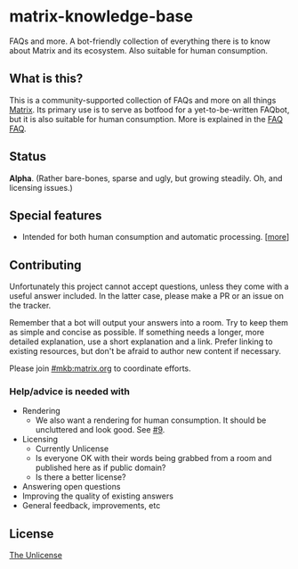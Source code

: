 # matrix-knowledge-base
FAQs and more. A bot-friendly collection of everything there is to know about Matrix and its ecosystem. Also suitable for human consumption.

## What is this?
This is a community-supported collection of FAQs and more on all things [Matrix](https://matrix.org). Its primary use is to serve as botfood for a yet-to-be-written FAQbot, but it is also suitable for human consumption. More is explained in the [FAQ FAQ](MatrixKB.org#faq-faq).

## Status
**Alpha**. (Rather bare-bones, sparse and ugly, but growing steadily. Oh, and licensing issues.)

## Special features
- Intended for both human consumption and automatic processing. [[more](MatrixKB.org#so-why-another-faq)]

## Contributing
Unfortunately this project cannot accept questions, unless they come with a useful answer included. In the latter case, please make a PR or an issue on the tracker.

Remember that a bot will output your answers into a room. Try to keep them as simple and concise as possible. If something needs a longer, more detailed explanation, use a short explanation and a link. Prefer linking to existing resources, but don't be afraid to author new content if necessary.

Please join [#mkb:matrix.org](https://matrix.to/#/#matrix-knowledge-base:matrix.org) to coordinate efforts.

### Help/advice is needed with
- Rendering
  - We also want a rendering for human consumption. It should be uncluttered and look good. See [#9](https://github.com/Matrixcoffee/matrix-knowledge-base/issues/9).
- Licensing
  - Currently Unlicense
  - Is everyone OK with their words being grabbed from a room and published here as if public domain?
  - Is there a better license?
- Answering open questions
- Improving the quality of existing answers
- General feedback, improvements, etc

## License
[The Unlicense](LICENSE)
